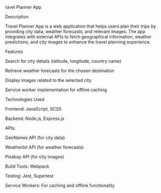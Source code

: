 ravel Planner App

Description

Travel Planner App is a web application that helps users plan their trips by providing city data, weather forecasts, and relevant images. The app integrates with external APIs to fetch geographical information, weather predictions, and city images to enhance the travel planning experience.

Features

Search for city details (latitude, longitude, country name)

Retrieve weather forecasts for the chosen destination

Display images related to the selected city

Service worker implementation for offline caching

Technologies Used

Frontend: JavaScript, SCSS

Backend: Node.js, Express.js

APIs:

GeoNames API (for city data)

Weatherbit API (for weather forecasts)

Pixabay API (for city images)

Build Tools: Webpack

Testing: Jest, Supertest

Service Workers: For caching and offline functionality